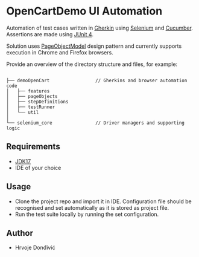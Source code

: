 # OpenCartDemo UI Automation

 Automation of test cases written in [Gherkin](https://cucumber.io/docs/gherkin/) using [Selenium](https://www.selenium.dev) and [Cucumber](https://cucumber.io/docs/cucumber/). 
 Assertions are made using [JUnit 4](https://junit.org/junit4/).

 Solution uses [PageObjectModel](https://www.selenium.dev/documentation/test_practices/encouraged/page_object_models/) design pattern and currently supports execution in Chrome and Firefox browsers.

 Provide an overview of the directory structure and files, for example:

 ```

 ├── demoOpenCart                 // Gherkins and browser automation code 
 │   ├── features
 │   ├── pageObjects
 │   ├── stepDefinitions
 │   ├── testRunner
 │   └── util
 │ 
 └── selenium_core                // Driver managers and supporting logic

 ```

 ## Requirements

  - [JDK17](https://openjdk.java.net)
  - IDE of your choice

 ## Usage

  - Clone the project repo and import it in IDE. Configuration file should be recognised and set automatically as it is stored as project file.
  - Run the test suite locally by running the set configuration.



 ## Author

  - Hrvoje Donđivić
